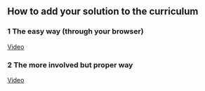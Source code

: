 
## How to add your solution to the curriculum

### 1 The easy way (through your browser)
[Video](https://www.youtube.com/watch?v=V74l_zS1x8E)

### 2 The more involved but proper way
[Video](https://www.youtube.com/watch?v=mENDYhfxH-o)
